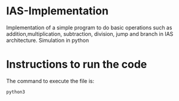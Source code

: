 # IAS-Implementation
Implementation of a simple program to do basic operations such as addition,multiplication, subtraction, division, jump and branch in IAS architecture. Simulation in python

# Instructions to run the code
The command to execute the file is:

```
python3
```
